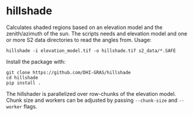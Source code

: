 # hillshade

Calculates shaded regions based on an elevation model and the zenith/azimuth of the sun.
The scripts needs and elevation model and one or more S2 data directories to read the angles from.
Usage:

    hillshade -i elevation_model.tif -o hillshade.tif s2_data/*.SAFE

Install the package with:

    git clone https://github.com/DHI-GRAS/hillshade
    cd hillshade
    pip install .

The hillshader is parallelized over row-chunks of the elevation model.
Chunk size and workers can be adjusted by passing `--chunk-size` and `--worker` flags.
